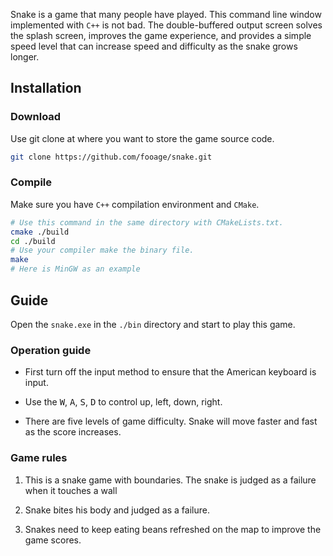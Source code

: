 Snake is a game that many people have played. This command line window implemented with `C++` is not bad. The double-buffered output screen solves the splash screen, improves the game experience, and provides a simple speed level that can increase speed and difficulty as the snake grows longer.

## Installation

### Download

Use git clone at where you want to store the game source code.

```bash
git clone https://github.com/fooage/snake.git
```

### Compile

Make sure you have `C++` compilation environment and `CMake`.

```bash
# Use this command in the same directory with CMakeLists.txt.
cmake ./build
cd ./build
# Use your compiler make the binary file.
make
# Here is MinGW as an example
```

## Guide

Open the `snake.exe` in the `./bin` directory and start to play this game.

### Operation guide

- First turn off the input method to ensure that the American keyboard is input.

- Use the <kbd>W</kbd>, <kbd>A</kbd>, <kbd>S</kbd>, <kbd>D</kbd> to control up, left, down, right.

- There are five levels of game difficulty. Snake will move faster and fast as the score increases.

### Game rules

1. This is a snake game with boundaries. The snake is judged as a failure when it touches a wall

2. Snake bites his body and judged as a failure.

3. Snakes need to keep eating beans refreshed on the map to improve the game scores.
